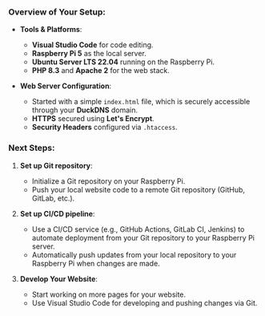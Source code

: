 
### Overview of Your Setup:
- **Tools & Platforms**:
  - **Visual Studio Code** for code editing.
  - **Raspberry Pi 5** as the local server.
  - **Ubuntu Server LTS 22.04** running on the Raspberry Pi.
  - **PHP 8.3** and **Apache 2** for the web stack.
  
- **Web Server Configuration**:
  - Started with a simple `index.html` file, which is securely accessible through your **DuckDNS** domain.
  - **HTTPS** secured using **Let's Encrypt**.
  - **Security Headers** configured via `.htaccess`.

### Next Steps:
1. **Set up Git repository**:
   - Initialize a Git repository on your Raspberry Pi.
   - Push your local website code to a remote Git repository (GitHub, GitLab, etc.).
  
2. **Set up CI/CD pipeline**:
   - Use a CI/CD service (e.g., GitHub Actions, GitLab CI, Jenkins) to automate deployment from your Git repository to your Raspberry Pi server.
   - Automatically push updates from your local repository to your Raspberry Pi when changes are made.

3. **Develop Your Website**:
   - Start working on more pages for your website.
   - Use Visual Studio Code for developing and pushing changes via Git.

